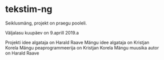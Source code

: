 # tekstim-ng
Seiklusmäng, projekt on praegu pooleli.

Väljalasu kuupäev on 9.aprill 2019.a

Projekti idee algataja on Harald Raave
Mängu idee algataja on Kristjan Korela
Mängu peaprogrammeerija on Kristjan Korela
Mängu muusika autor on Harald Raave

